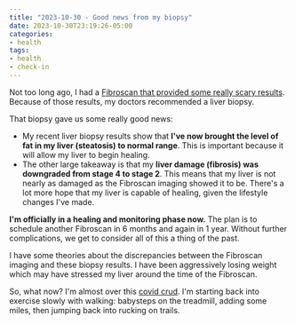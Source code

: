 ```yaml
---
title: "2023-10-30 - Good news from my biopsy"
date: 2023-10-30T23:19:26-05:00
categories:
- health
tags:
- health
- check-in
---
```



Not too long ago, I had a [Fibroscan that provided some really scary results](/posts/2023-09-14-bad-news-from-first-fibroscan/).  Because of those results, my doctors recommended a liver biopsy.

That biopsy gave us some really good news:
- My recent liver biopsy results show that **I've now brought the level of fat in my liver (steatosis) to normal range**.  This is important because it will allow my liver to begin healing.
- The other large takeaway is that my **liver damage (fibrosis) was downgraded from stage 4 to stage 2**.  This means that my liver is not nearly as damaged as the Fibroscan imaging showed it to be.  There's a lot more hope that my liver is capable of healing, given the lifestyle changes I've made.

**I'm officially in a healing and monitoring phase now.**  The plan is to schedule another Fibroscan in 6 months and again in 1 year.  Without further complications, we get to consider all of this a thing of the past.

I have some theories about the discrepancies between the Fibroscan imaging and these biopsy results.  I have been aggressively losing weight which may have stressed my liver around the time of the Fibroscan.

So, what now?  I'm almost over this [covid crud](/posts/2023-10-21-round-2-with-covid/).  I'm starting back into exercise slowly with walking: babysteps on the treadmill, adding some miles, then jumping back into rucking on trails.

